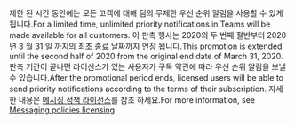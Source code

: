 <span data-ttu-id="de44a-101">제한 된 시간 동안에는 모든 고객에 대해 팀의 무제한 우선 순위 알림을 사용할 수 있게 됩니다.</span><span class="sxs-lookup"><span data-stu-id="de44a-101">For a limited time, unlimited priority notifications in Teams will be made available for all customers.</span></span> <span data-ttu-id="de44a-102">이 판촉 행사는 2020의 두 번째 절반부터 2020 년 3 월 31 일 까지의 최초 종료 날짜까지 연장 됩니다.</span><span class="sxs-lookup"><span data-stu-id="de44a-102">This promotion is extended until the second half of 2020 from the original end date of March 31, 2020.</span></span> <span data-ttu-id="de44a-103">판촉 기간이 끝나면 라이선스가 있는 사용자가 구독 약관에 따라 우선 순위 알림을 보낼 수 있습니다.</span><span class="sxs-lookup"><span data-stu-id="de44a-103">After the promotional period ends, licensed users will be able to send priority notifications according to the terms of their subscription.</span></span> <span data-ttu-id="de44a-104">자세한 내용은 [메시징 정책 라이선스](../teams-add-on-licensing/pri-message.md)를 참조 하세요.</span><span class="sxs-lookup"><span data-stu-id="de44a-104">For more information, see [Messaging policies licensing](../teams-add-on-licensing/pri-message.md).</span></span> 